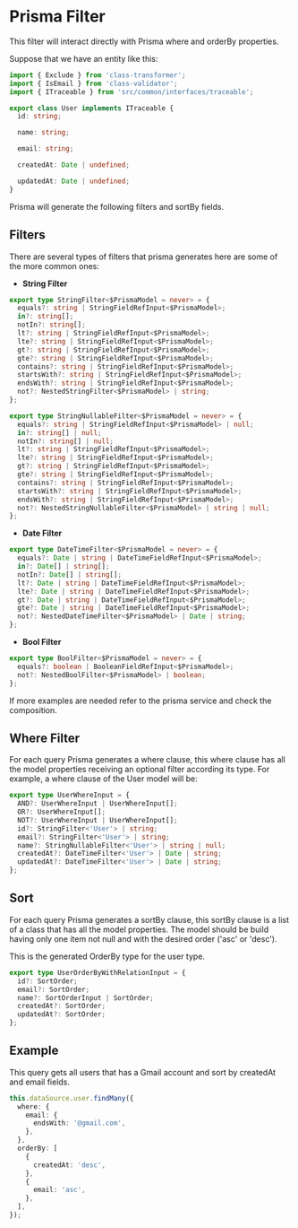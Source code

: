 # Prisma Filter

This filter will interact directly with Prisma where and orderBy properties.

Suppose that we have an entity like this:

```typescript
import { Exclude } from 'class-transformer';
import { IsEmail } from 'class-validator';
import { ITraceable } from 'src/common/interfaces/traceable';

export class User implements ITraceable {
  id: string;

  name: string;

  email: string;

  createdAt: Date | undefined;

  updatedAt: Date | undefined;
}
```

Prisma will generate the following filters and sortBy fields.

## Filters

There are several types of filters that prisma generates here are some of the more common ones:

- **String Filter**

```typescript
export type StringFilter<$PrismaModel = never> = {
  equals?: string | StringFieldRefInput<$PrismaModel>;
  in?: string[];
  notIn?: string[];
  lt?: string | StringFieldRefInput<$PrismaModel>;
  lte?: string | StringFieldRefInput<$PrismaModel>;
  gt?: string | StringFieldRefInput<$PrismaModel>;
  gte?: string | StringFieldRefInput<$PrismaModel>;
  contains?: string | StringFieldRefInput<$PrismaModel>;
  startsWith?: string | StringFieldRefInput<$PrismaModel>;
  endsWith?: string | StringFieldRefInput<$PrismaModel>;
  not?: NestedStringFilter<$PrismaModel> | string;
};

export type StringNullableFilter<$PrismaModel = never> = {
  equals?: string | StringFieldRefInput<$PrismaModel> | null;
  in?: string[] | null;
  notIn?: string[] | null;
  lt?: string | StringFieldRefInput<$PrismaModel>;
  lte?: string | StringFieldRefInput<$PrismaModel>;
  gt?: string | StringFieldRefInput<$PrismaModel>;
  gte?: string | StringFieldRefInput<$PrismaModel>;
  contains?: string | StringFieldRefInput<$PrismaModel>;
  startsWith?: string | StringFieldRefInput<$PrismaModel>;
  endsWith?: string | StringFieldRefInput<$PrismaModel>;
  not?: NestedStringNullableFilter<$PrismaModel> | string | null;
};
```

- **Date Filter**

```typescript
export type DateTimeFilter<$PrismaModel = never> = {
  equals?: Date | string | DateTimeFieldRefInput<$PrismaModel>;
  in?: Date[] | string[];
  notIn?: Date[] | string[];
  lt?: Date | string | DateTimeFieldRefInput<$PrismaModel>;
  lte?: Date | string | DateTimeFieldRefInput<$PrismaModel>;
  gt?: Date | string | DateTimeFieldRefInput<$PrismaModel>;
  gte?: Date | string | DateTimeFieldRefInput<$PrismaModel>;
  not?: NestedDateTimeFilter<$PrismaModel> | Date | string;
};
```

- **Bool Filter**

```typescript
export type BoolFilter<$PrismaModel = never> = {
  equals?: boolean | BooleanFieldRefInput<$PrismaModel>;
  not?: NestedBoolFilter<$PrismaModel> | boolean;
};
```

If more examples are needed refer to the prisma service and check the composition.

## Where Filter

For each query Prisma generates a where clause, this where clause has all the model properties receiving an optional filter according its type. For example, a where clause of the User model will be:

```typescript
export type UserWhereInput = {
  AND?: UserWhereInput | UserWhereInput[];
  OR?: UserWhereInput[];
  NOT?: UserWhereInput | UserWhereInput[];
  id?: StringFilter<'User'> | string;
  email?: StringFilter<'User'> | string;
  name?: StringNullableFilter<'User'> | string | null;
  createdAt?: DateTimeFilter<'User'> | Date | string;
  updatedAt?: DateTimeFilter<'User'> | Date | string;
};
```

## Sort

For each query Prisma generates a sortBy clause, this sortBy clause is a list of a class that has all the model properties. The model should be build having only one item not null and with the desired order ('asc' or 'desc').

This is the generated OrderBy type for the user type.

```typescript
export type UserOrderByWithRelationInput = {
  id?: SortOrder;
  email?: SortOrder;
  name?: SortOrderInput | SortOrder;
  createdAt?: SortOrder;
  updatedAt?: SortOrder;
};
```

## Example

This query gets all users that has a Gmail account and sort by createdAt and email fields.

```typescript
this.dataSource.user.findMany({
  where: {
    email: {
      endsWith: '@gmail.com',
    },
  },
  orderBy: [
    {
      createdAt: 'desc',
    },
    {
      email: 'asc',
    },
  ],
});
```
